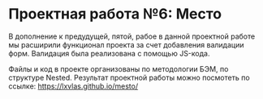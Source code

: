 # Проектная работа №6: Место

В дополнение к предудущей, пятой, рабое в данной проектной работе мы расширили функционал проекта за счет добавления валидации форм. Валидация была реализована с помощью JS-кода. 

Файлы и код в проекте организованы по методологии БЭМ, по структуре Nested.
Результат проектной работы можно посмотеть по ссылке: https://lxvlas.github.io/mesto/
